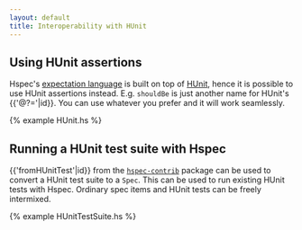 ```yaml
---
layout: default
title: Interoperability with HUnit
---
```



## Using HUnit assertions

Hspec's [expectation language](expectations.html) is built on top of
[HUnit](http://hackage.haskell.org/package/HUnit), hence it is possible to use
HUnit assertions instead.  E.g. `shouldBe` is just another name for HUnit's
{{'@?='|id}}.  You can use whatever you prefer and it will work
seamlessly.

{% example HUnit.hs %}


## Running a HUnit test suite with Hspec

{{'fromHUnitTest'|id}} from the
[`hspec-contrib`](http://hackage.haskell.org/package/hspec-contrib) package can
be used to convert a HUnit test suite to a `Spec`.  This can be used to run
existing HUnit tests with Hspec.  Ordinary spec items and HUnit tests can be
freely intermixed.

{% example HUnitTestSuite.hs %}
